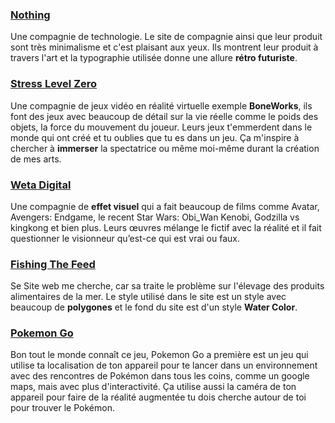 ### [Nothing](https://ca-en.nothing.tech/)
Une compagnie de technologie. Le site de compagnie ainsi que leur produit sont très minimalisme et c'est plaisant aux yeux. Ils montrent leur produit à travers l'art et la typographie utilisée donne une allure **rétro futuriste**.

### [Stress Level Zero](https://www.stresslevelzero.com/)
Une compagnie de jeux vidéo en réalité virtuelle exemple **BoneWorks**, ils font des jeux avec beaucoup de détail sur la vie réelle comme le poids des objets, la force du mouvement du joueur. Leurs jeux t'emmerdent dans le monde qui ont créé et tu oublies que tu es dans un jeu. Ça m'inspire à chercher à **immerser** la spectatrice ou même moi-même durant la création de mes arts.

### [Weta Digital](https://www.wetafx.co.nz/)
Une compagnie de **effet visuel** qui a fait beaucoup de films comme Avatar, Avengers: Endgame, le recent Star Wars: Obi_Wan Kenobi, Godzilla vs kingkong et bien plus. Leurs œuvres mélange le fictif avec la réalité et il fait questionner le visionneur qu’est-ce qui est vrai ou faux.

### [Fishing The Feed](https://www.fishingthefeed.com/fr/#sectionOne)
Se Site web me cherche, car sa traite le problème sur l'élevage des produits alimentaires de la mer. Le style utilisé dans le site est un style avec beaucoup de **polygones** et le fond du site est d'un style **Water Color**.

### [Pokemon Go](https://pokemongolive.com/)
Bon tout le monde connaît ce jeu, Pokemon Go a première est un jeu qui utilise ta localisation de ton appareil pour te lancer dans un environnement avec des rencontres de Pokémon dans tous les coins, comme un google maps, mais avec plus d'interactivité. Ça utilise aussi la caméra de ton appareil pour faire de la réalité augmentée tu dois cherche autour de toi pour trouver le Pokémon.

